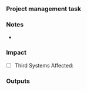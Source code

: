 ### Project management task

### Notes

- 

### Impact

- [ ] Third Systems Affected: 

### Outputs

